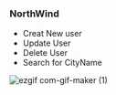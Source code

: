 ### NorthWind 

- Creat New user
- Update User
- Delete User
- Search for CityName



![ezgif com-gif-maker (1)](https://user-images.githubusercontent.com/85929642/178830741-0453d949-adfd-4f9d-8f86-ada141381792.gif)
